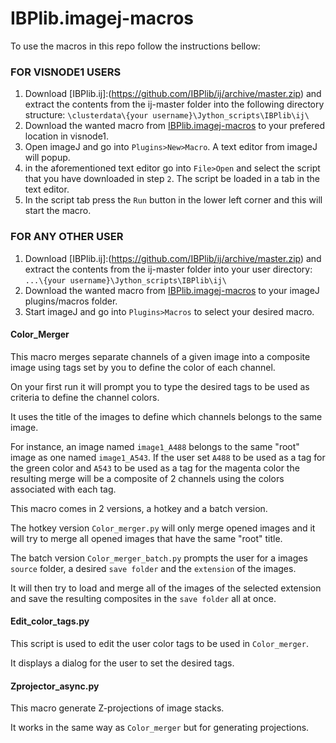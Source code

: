 # IBPlib.imagej-macros

To use the macros in this repo follow the instructions bellow:

### FOR VISNODE1 USERS
1. Download [IBPlib.ij]:(https://github.com/IBPlib/ij/archive/master.zip) and extract the contents from the ij-master folder into the following directory structure:
`\clusterdata\{your username}\Jython_scripts\IBPlib\ij\`
2. Download the wanted macro from [IBPlib.imagej-macros](https://github.com/IBPlib/ij-macros) to your prefered location in visnode1.
3. Open imageJ and go into `Plugins>New>Macro`. A text editor from imageJ will popup.
4. in the aforementioned text editor go into `File>Open` and select the script that you have downloaded in step `2`. The script be loaded in a tab in the text editor.
5. In the script tab press the `Run` button in the lower left corner and this will start the macro.

### FOR ANY OTHER USER
1. Download [IBPlib.ij]:(https://github.com/IBPlib/ij/archive/master.zip) and extract the contents from the ij-master folder into your user directory:
`...\{your username}\Jython_scripts\IBPlib\ij\`
2. Download the wanted macro from [IBPlib.imagej-macros](https://github.com/IBPlib/ij-macros) to your imageJ plugins/macros folder.
3. Start imageJ and go into `Plugins>Macros` to select your desired macro.

#### Color_Merger
This macro merges separate channels of a given image into a composite image using tags set by you to define the  color of each channel.

On your first run it will prompt you to type the desired tags to be used as criteria to define the channel colors.

It uses the title of the images to define which channels belongs to the same image.

For instance, an image named `image1_A488` belongs to the same "root" image as one named `image1_A543`. If the user set `A488` to be used as a tag for the green color and `A543` to be used as a tag for the magenta color the resulting merge will be a composite of 2 channels using the colors associated with each tag.

This macro comes in 2 versions, a hotkey and a batch version.

The hotkey version `Color_merger.py` will only merge opened images and it will try to merge all opened images that have the same "root" title.

The batch version `Color_merger_batch.py` prompts the user for a images `source` folder, a desired `save folder` and the `extension` of the images.

It will then try to load and merge all of the images of the selected extension and save the resulting composites in the `save folder` all at once.

#### Edit_color_tags.py
This script is used to edit the user color tags to be used in `Color_merger`.

It displays a dialog for the user to set the desired tags.

#### Zprojector_async.py
This macro generate Z-projections of image stacks.

It works in the same way as `Color_merger` but for generating projections.

